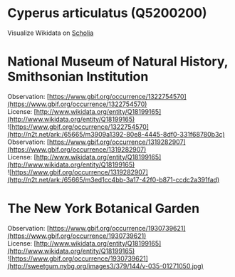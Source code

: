 
Cyperus articulatus (Q5200200)
==============================
  
Visualize Wikidata on [Scholia](https://scholia.toolforge.org/taxon/Q5200200)
# National Museum of Natural History, Smithsonian Institution
  
Observation: [https://www.gbif.org/occurrence/1322754570](https://www.gbif.org/occurrence/1322754570)  
License: [http://www.wikidata.org/entity/Q18199165](http://www.wikidata.org/entity/Q18199165)  
![https://www.gbif.org/occurrence/1322754570](http://n2t.net/ark:/65665/m3909a1392-80e8-4445-8df0-331f68780b3c)  
Observation: [https://www.gbif.org/occurrence/1319282907](https://www.gbif.org/occurrence/1319282907)  
License: [http://www.wikidata.org/entity/Q18199165](http://www.wikidata.org/entity/Q18199165)  
![https://www.gbif.org/occurrence/1319282907](http://n2t.net/ark:/65665/m3ed1cc4bb-3a17-42f0-b871-ccdc2a391fad)
# The New York Botanical Garden
  
Observation: [https://www.gbif.org/occurrence/1930739621](https://www.gbif.org/occurrence/1930739621)  
License: [http://www.wikidata.org/entity/Q18199165](http://www.wikidata.org/entity/Q18199165)  
![https://www.gbif.org/occurrence/1930739621](http://sweetgum.nybg.org/images3/379/144/v-035-01271050.jpg)
